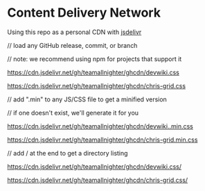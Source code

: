 # Content Delivery Network 

Using this repo as a personal CDN with [jsdelivr](https://www.jsdelivr.com/?docs=gh)

// load any GitHub release, commit, or branch

// note: we recommend using npm for projects that support it

https://cdn.jsdelivr.net/gh/teamallnighter/ghcdn/devwiki.css

https://cdn.jsdelivr.net/gh/teamallnighter/ghcdn/chris-grid.css


// add ".min" to any JS/CSS file to get a minified version

// if one doesn't exist, we'll generate it for you


https://cdn.jsdelivr.net/gh/teamallnighter/ghcdn/devwiki..min.css


https://cdn.jsdelivr.net/gh/teamallnighter/ghcdn/chris-grid.min.css


// add / at the end to get a directory listing

https://cdn.jsdelivr.net/gh/teamallnighter/ghcdn/devwiki.css/


https://cdn.jsdelivr.net/gh/teamallnighter/ghcdn/chris-grid.css/
